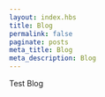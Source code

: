 ```yaml
---
layout: index.hbs
title: Blog
permalink: false
paginate: posts
meta_title: Blog
meta_description: Blog
---
```


Test Blog